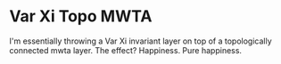 # Var Xi Topo MWTA

I'm essentially throwing a Var Xi invariant layer on top of a topologically connected mwta layer.  The effect?  Happiness.  Pure happiness.